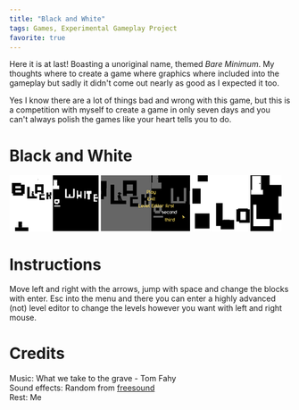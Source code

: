 ```yaml
---
title: "Black and White"
tags: Games, Experimental Gameplay Project
favorite: true
---
```


Here it is at last! Boasting a unoriginal name, themed *Bare Minimum*. My thoughts where to create a game where graphics where included into the gameplay but sadly it didn't come out nearly as good as I expected it too.

Yes I know there are a lot of things bad and wrong with this game, but this is a competition with myself to create a game in only seven days and you can't always polish the games like your heart tells you to do.

# Black and White

![](/images/games/thumbs/bw1.png)
![](/images/games/thumbs/bw2.png)
![](/images/games/thumbs/bw3.png)

# Instructions

Move left and right with the arrows, jump with space and change the blocks with enter. Esc into the menu and there you can enter a highly advanced (not) level editor to change the levels however you want with left and right mouse.

# Credits

Music: What we take to the grave - Tom Fahy   
Sound effects: Random from [freesound](http://www.freesound.org/)   
Rest: Me

